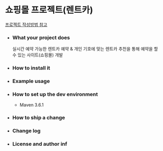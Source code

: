 # 쇼핑몰 프로젝트(렌트카)

[프로젝트 작성방법 참고](https://dbader.org/blog/write-a-great-readme-for-your-github-project)



- ### What your project does

  실시간 예약 가능한 렌트카 예약 & 개인 기호에 맞는 렌트카 추천을 통해 예약을 할 수 있는 사이트(쇼핑몰) 개발

- ### How to install it




- ### Example usage



- ### How to set up the dev environment

  - Maven	3.6.1



- ### How to ship a change



- ### Change log



- ### License and author inf